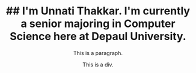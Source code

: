 <html>
<head>
<style>
h1 {text-align: center;}
p {text-align: center;}
div {text-align: center;}
</style>
</head>
<body>

<h1>## I'm Unnati Thakkar. I'm currently a senior majoring in Computer Science here at Depaul University.</h1>
<p>This is a paragraph.</p>
<div>This is a div.</div>

</body>
</html>
